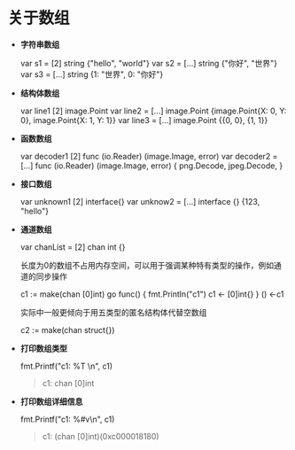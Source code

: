 # 关于数组 #

- **字符串数组**

    var s1 = [2] string {"hello", "world"}
	var s2 = [...] string {"你好", "世界"}
	var s3 = [...] string {1: "世界", 0: "你好"}

- **结构体数组**

	var line1 [2] image.Point
	var line2 = [...] image.Point {image.Point{X: 0, Y: 0}, image.Point{X: 1, Y: 1}}
	var line3 = [...] image.Point {{0, 0}, {1, 1}}

- **函数数组**

	var decoder1 [2] func (io.Reader) (image.Image, error)
	var decoder2 = [...] func (io.Reader) (image.Image, error) {
		png.Decode,
		jpeg.Decode,
	}

- **接口数组**

	var unknown1 [2] interface{}
	var unknow2 = [...] interface {} {123, "hello"}

- **通道数组**

	var chanList = [2] chan int {}
    
    长度为0的数组不占用内存空间，可以用于强调某种特有类型的操作，例如通道的同步操作

	c1 := make(chan [0]int)
	go func() {
		fmt.Println("c1")
		c1 <- [0]int{}
	} ()
	<-c1
    
    实际中一般更倾向于用五类型的匿名结构体代替空数组

    c2 := make(chan struct{})

- **打印数组类型**
    
    fmt.Printf("c1: %T \n", c1)
    > c1: chan [0]int

- **打印数组详细信息**

    fmt.Printf("c1: %#v\n", c1)
    > c1: (chan [0]int)(0xc000018180)
